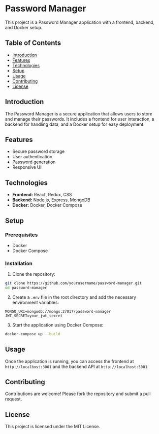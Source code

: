 # Password Manager

This project is a Password Manager application with a frontend, backend, and Docker setup.

## Table of Contents
- [Introduction](#introduction)
- [Features](#features)
- [Technologies](#technologies)
- [Setup](#setup)
- [Usage](#usage)
- [Contributing](#contributing)
- [License](#license)

## Introduction
The Password Manager is a secure application that allows users to store and manage their passwords. It includes a frontend for user interaction, a backend for handling data, and a Docker setup for easy deployment.

## Features
- Secure password storage
- User authentication
- Password generation
- Responsive UI

## Technologies
- **Frontend:** React, Redux, CSS
- **Backend:** Node.js, Express, MongoDB
- **Docker:** Docker, Docker Compose

## Setup

### Prerequisites
- Docker
- Docker Compose

### Installation
1. Clone the repository:
  ```sh
  git clone https://github.com/yourusername/password-manager.git
  cd password-manager
  ```

2. Create a `.env` file in the root directory and add the necessary environment variables:
  ```env
  MONGO_URI=mongodb://mongo:27017/password-manager
  JWT_SECRET=your_jwt_secret
  ```

3. Start the application using Docker Compose:
  ```sh
  docker-compose up --build
  ```

## Usage
Once the application is running, you can access the frontend at `http://localhost:3001` and the backend API at `http://localhost:5001`.

## Contributing
Contributions are welcome! Please fork the repository and submit a pull request.

## License
This project is licensed under the MIT License.



